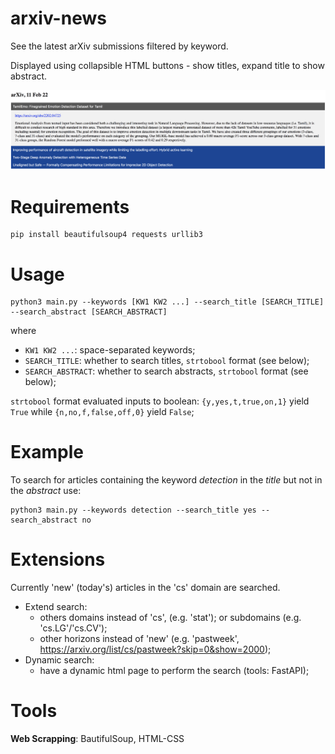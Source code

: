 # arxiv-news
See the latest arXiv submissions filtered by keyword. 

Displayed using collapsible HTML buttons - show titles, expand title to show abstract.

![Alt text](screen.png)

# Requirements
```
pip install beautifulsoup4 requests urllib3
```

# Usage
```
python3 main.py --keywords [KW1 KW2 ...] --search_title [SEARCH_TITLE]  --search_abstract [SEARCH_ABSTRACT]
```
where
- `KW1 KW2 ...`: space-separated keywords;
- `SEARCH_TITLE`: whether to search titles, `strtobool` format (see below);
- `SEARCH_ABSTRACT`: whether to search abstracts, `strtobool` format (see below);

`strtobool` format evaluated inputs to boolean: `{y,yes,t,true,on,1}` yield `True` while `{n,no,f,false,off,0}` yield `False`;

# Example
To search for articles containing the keyword *detection* in the *title* but not in the *abstract* use:
```
python3 main.py --keywords detection --search_title yes --search_abstract no
```

# Extensions
Currently 'new' (today's) articles in the 'cs' domain are searched. 

- Extend search:
  - others domains instead of 'cs', (e.g. 'stat'); or subdomains (e.g. 'cs.LG'/'cs.CV');
  - other horizons instead of 'new' (e.g. 'pastweek', https://arxiv.org/list/cs/pastweek?skip=0&show=2000);
- Dynamic search:
  - have a dynamic html page to perform the search (tools: FastAPI);

# Tools
**Web Scrapping**: BautifulSoup, HTML-CSS
